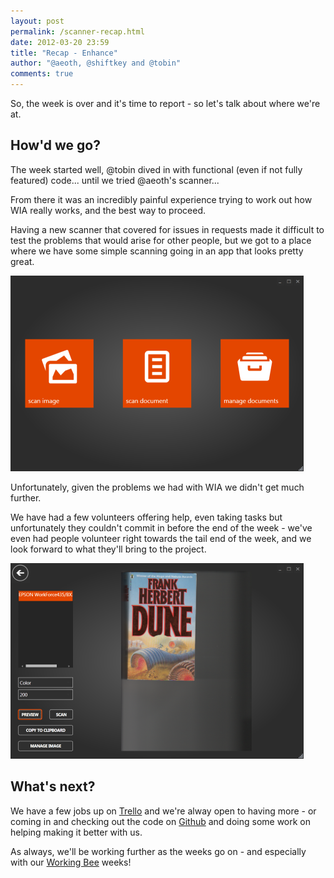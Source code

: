 ```yaml
--- 
layout: post
permalink: /scanner-recap.html
date: 2012-03-20 23:59
title: "Recap - Enhance"
author: "@aeoth, @shiftkey and @tobin"
comments: true
---
```


So, the week is over and it's time to report - so let's talk about where we're at.

## How'd we go?

The week started well, @tobin dived in with functional (even if not fully featured) code... until we tried @aeoth's scanner...

From there it was an incredibly painful experience trying to work out how WIA really works, and the best way to proceed.

Having a new scanner that covered for issues in requests made it difficult to test the problems that would arise for other people, but we got to a place where we have some simple scanning going in an app that looks pretty great.

![](/img/scanner-recap-front.png)

Unfortunately, given the problems we had with WIA we didn't get much further.

We have had a few volunteers offering help, even taking tasks but unfortunately they couldn't commit in before the end of the week - we've even had people volunteer right towards the tail end of the week, and we look forward to what they'll bring to the project.

![](/img/scanner-recap-scan.png)

## What's next?

We have a few jobs up on [Trello](https://trello.com/board/enhance/4f24963edbbed1ab5a11c5ad) and we're alway open to having more - or coming in and checking out the code on [Github](http://github.com/Code52/enhance) and doing some work on helping making it better with us.

As always, we'll be working further as the weeks go on - and especially with our [Working Bee](http://code52.org/working-bee) weeks!